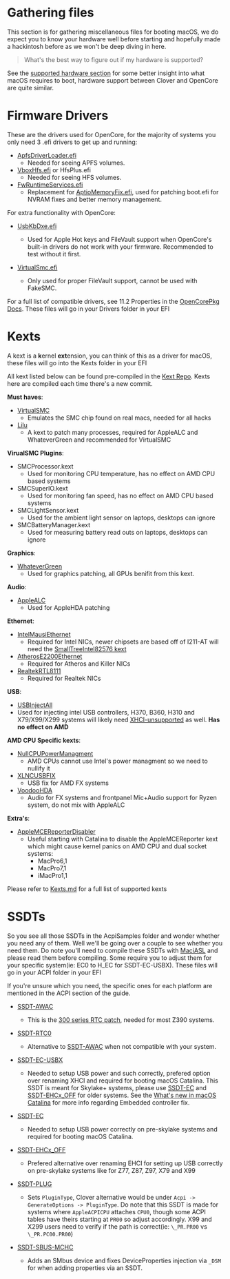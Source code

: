 # Gathering files

This section is for gathering miscellaneous files for booting macOS, we do expect you to know your hardware well before starting and hopefully made a hackintosh before as we won't be deep diving in here. 

> What's the best way to figure out if my hardware is supported?

See the [supported hardware section](https://github.com/khronokernel/Opencore-Vanilla-Desktop-Guide/blob/master/extras/hardware.md) for some better insight into what macOS requires to boot, hardware support between Clover and OpenCore are quite similar.


# Firmware Drivers

These are the drivers used for OpenCore, for the majority of systems you only need 3 .efi drivers to get up and running:

* [ApfsDriverLoader.efi](https://github.com/acidanthera/AppleSupportPkg/releases)
   * Needed for seeing APFS volumes.
* [VboxHfs.efi](https://github.com/acidanthera/AppleSupportPkg/releases) or HfsPlus.efi
   * Needed for seeing HFS volumes.
* [FwRuntimeServices.efi](https://github.com/acidanthera/AppleSupportPkg/releases)
   * Replacement for [AptioMemoryFix.efi](https://github.com/acidanthera/AptioFixPkg), used for patching boot.efi for NVRAM fixes and better memory management.
   
For extra functionality with OpenCore:

* [UsbKbDxe.efi](https://github.com/acidanthera/AppleSupportPkg)
   * Used for Apple Hot keys and FileVault support when OpenCore's built-in drivers do not work with your firmware. Recommended to test without it first.

* [VirtualSmc.efi](https://github.com/acidanthera/VirtualSMC/releases)
   * Only used for proper FileVault support, cannot be used with FakeSMC.
   
For a full list of compatible drivers, see 11.2 Properties in the [OpenCorePkg Docs](https://github.com/acidanthera/OpenCorePkg/blob/master/Docs/Configuration.pdf). These files will go in your Drivers folder in your EFI
   
# Kexts

A kext is a **k**ernel **ext**ension, you can think of this as a driver for macOS, these files will go into the Kexts folder in your EFI

All kext listed below can be found pre-compiled in the [Kext Repo](http://kexts.goldfish64.com/). Kexts here are compiled each time there's a new commit.


**Must haves**:
* [VirtualSMC](https://github.com/acidanthera/VirtualSMC/releases)
   * Emulates the SMC chip found on real macs, needed for all hacks
* [Lilu](https://github.com/vit9696/Lilu/releases)
   * A kext to patch many processes, required for AppleALC and WhateverGreen and recommended for VirtualSMC

**VirualSMC Plugins**:
* SMCProcessor.kext
   * Used for monitoring CPU temperature, has no effect on AMD CPU based systems
* SMCSuperIO.kext
   * Used for monitoring fan speed, has no effect on AMD CPU based systems
* SMCLightSensor.kext
   * Used for the ambient light sensor on laptops, desktops can ignore
* SMCBatteryManager.kext
   * Used for measuring battery read outs on laptops, desktops can ignore

**Graphics**:
* [WhateverGreen](https://github.com/acidanthera/WhateverGreen/releases)
   * Used for graphics patching, all GPUs benifit from this kext.

**Audio**:
* [AppleALC](https://github.com/vit9696/AppleALC/releases)
   * Used for AppleHDA patching

**Ethernet**:
* [IntelMausiEthernet](https://github.com/Mieze/IntelMausiEthernet)
   * Required for Intel NICs, newer chipsets are based off of I211-AT will need the [SmallTreeIntel82576 kext](https://drive.google.com/file/d/0B5Txx3pb7pgcOG5lSEF2VzFySWM/view?usp=sharing)
* [AtherosE2200Ethernet](https://github.com/Mieze/AtherosE2200Ethernet)
   * Required for Atheros and Killer NICs
* [RealtekRTL8111](https://github.com/Mieze/RTL8111_driver_for_OS_X)
   * Required for Realtek NICs

**USB**:
* [USBInjectAll](https://bitbucket.org/RehabMan/os-x-usb-inject-all/downloads/)
* Used for injecting intel USB controllers, H370, B360, H310 and X79/X99/X299 systems will likely need [XHCI-unsupported](https://github.com/RehabMan/OS-X-USB-Inject-All) as well. **Has no effect on AMD**

**AMD CPU Specific kexts**:
* [NullCPUPowerManagment](https://github.com/corpnewt/NullCPUPowerManagement)
   * AMD CPUs cannot use Intel's power managment so we need to nullify it
* [XLNCUSBFIX](https://cdn.discordapp.com/attachments/566705665616117760/566728101292408877/XLNCUSBFix.kext.zip)
   * USB fix for AMD FX systems
* [VoodooHDA](https://sourceforge.net/projects/voodoohda/)
   * Audio for FX systems and frontpanel Mic+Audio support for Ryzen system, do not mix with AppleALC

**Extra's**: 
* [AppleMCEReporterDisabler](https://github.com/acidanthera/bugtracker/files/3703498/AppleMCEReporterDisabler.kext.zip)
   * Useful starting with Catalina to disable the AppleMCEReporter kext which might cause kernel panics on AMD CPU and dual socket systems:
      * MacPro6,1
      * MacPro7,1
      * iMacPro1,1

Please refer to [Kexts.md](https://github.com/acidanthera/OpenCorePkg/blob/master/Docs/Kexts.md) for a full list of supported kexts

# SSDTs

So you see all those SSDTs in the AcpiSamples folder and wonder whether you need any of them. Well we'll be going over a couple to see whether you need them. Do note you'll need to compile these SSDTs with [MaciASL](https://github.com/acidanthera/MaciASL/releases) and please read them before compiling. Some require you to adjust them for your specific system(ie: EC0 to H_EC for SSDT-EC-USBX). These files will go in your ACPI folder in your EFI

If you're unsure which you need, the specific ones for each platform are mentioned in the ACPI section of the guide.


* [SSDT-AWAC](https://github.com/acidanthera/OpenCorePkg/blob/master/Docs/AcpiSamples/SSDT-AWAC.dsl)
   *  This is the [300 series RTC patch](https://www.hackintosh-forum.de/forum/thread/39846-asrock-z390-taichi-ultimate/?pageNo=2), needed for most Z390 systems.
* [SSDT-RTC0](https://github.com/acidanthera/OpenCorePkg/blob/master/Docs/AcpiSamples/SSDT-RTC0.dsl)
   * Alternative to [SSDT-AWAC](https://github.com/acidanthera/OpenCorePkg/blob/master/Docs/AcpiSamples/SSDT-AWAC.dsl) when not compatible with your system.
* [SSDT-EC-USBX](https://github.com/acidanthera/OpenCorePkg/blob/master/Docs/AcpiSamples/SSDT-EC-USBX.dsl)
   * Needed to setup USB power and such correctly, prefered option over renaming XHCI and required for booting macOS Catalina. This SSDT is meant for Skylake+ systems, please use [SSDT-EC](https://github.com/acidanthera/OpenCorePkg/blob/master/Docs/AcpiSamples/SSDT-EC.dsl) and [SSDT-EHCx_OFF](https://github.com/acidanthera/OpenCorePkg/blob/master/Docs/AcpiSamples/SSDT-EHCx_OFF.dsl) for older systems. See the [What's new in macOS Catalina](https://www.reddit.com/r/hackintosh/comments/den28t/whats_new_in_macos_catalina/) for more info regarding Embedded controller fix.

* [SSDT-EC](https://github.com/acidanthera/OpenCorePkg/blob/master/Docs/AcpiSamples/SSDT-EC.dsl)
   * Needed to setup USB power correctly on pre-skylake systems and required for booting macOS Catalina.

* [SSDT-EHCx_OFF](https://github.com/acidanthera/OpenCorePkg/blob/master/Docs/AcpiSamples/SSDT-EHCx_OFF.dsl)
   * Prefered alternative over renaming EHCI for setting up USB correctly on pre-skylake systems like for Z77, Z87, Z97, X79 and X99

* [SSDT-PLUG](https://github.com/acidanthera/OpenCorePkg/blob/master/Docs/AcpiSamples/SSDT-PLUG.dsl)
   * Sets `PluginType`, Clover alternative would be under `Acpi -> GenerateOptions -> PluginType`. Do note that this SSDT is made for systems where `AppleACPICPU` attaches `CPU0`, though some ACPI tables have theirs starting at `PR00` so adjust accordingly. X99 and X299 users need to verify if the path is correct(ie: `\_PR.PR00` vs `\_PR.PC00.PR00`)

* [SSDT-SBUS-MCHC](https://github.com/acidanthera/OpenCorePkg/blob/master/Docs/AcpiSamples/SSDT-SBUS-MCHC.dsl)
   * Adds an SMbus device and fixes DeviceProperties injection via `_DSM` for when adding properties via an SSDT.
